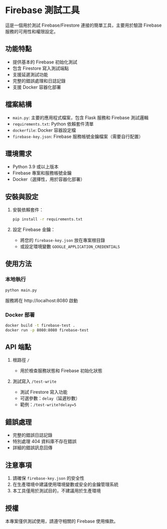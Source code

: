 # Firebase 測試工具

這是一個用於測試 Firebase/Firestore 連接的簡單工具，主要用於驗證 Firebase 服務的可用性和權限設定。

## 功能特點

- 提供基本的 Firebase 初始化測試
- 包含 Firestore 寫入測試端點
- 支援延遲測試功能
- 完整的錯誤處理和日誌記錄
- 支援 Docker 容器化部署

## 檔案結構

- `main.py`: 主要的應用程式檔案，包含 Flask 服務和 Firebase 測試邏輯
- `requirements.txt`: Python 依賴套件清單
- `dockerfile`: Docker 容器設定檔
- `firebase-key.json`: Firebase 服務帳號金鑰檔案（需要自行配置）

## 環境需求

- Python 3.9 或以上版本
- Firebase 專案和服務帳號金鑰
- Docker（選擇性，用於容器化部署）

## 安裝與設定

1. 安裝依賴套件：
   ```bash
   pip install -r requirements.txt
   ```

2. 設定 Firebase 金鑰：
   - 將您的 `firebase-key.json` 放在專案根目錄
   - 或設定環境變數 `GOOGLE_APPLICATION_CREDENTIALS`

## 使用方法

### 本地執行

```bash
python main.py
```

服務將在 http://localhost:8080 啟動

### Docker 部署

```bash
docker build -t firebase-test .
docker run -p 8080:8080 firebase-test
```

## API 端點

1. 根路徑 `/`
   - 用於檢查服務狀態和 Firebase 初始化狀態

2. 測試寫入 `/test-write`
   - 測試 Firestore 寫入功能
   - 可選參數：`delay`（延遲秒數）
   - 範例：`/test-write?delay=5`

## 錯誤處理

- 完整的錯誤日誌記錄
- 特別處理 404 資料庫不存在錯誤
- 詳細的錯誤訊息回傳

## 注意事項

1. 請確保 `firebase-key.json` 的安全性
2. 在生產環境中建議使用環境變數或安全的金鑰管理系統
3. 本工具僅用於測試目的，不建議用於生產環境

## 授權

本專案僅供測試使用，請遵守相關的 Firebase 使用條款。